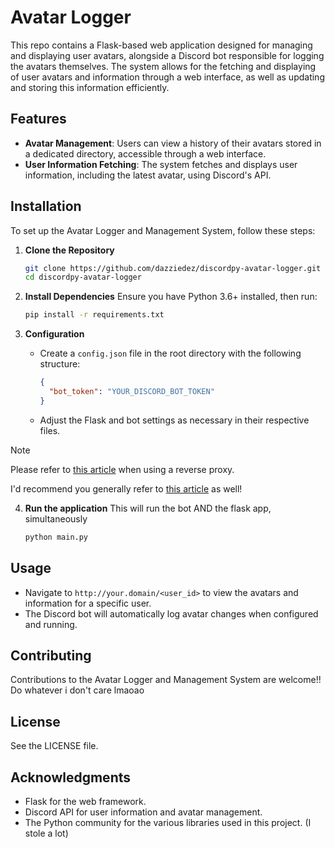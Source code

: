 # Avatar Logger

This repo contains a Flask-based web application designed for managing and displaying user avatars, alongside a Discord bot responsible for logging the avatars themselves. The system allows for the fetching and displaying of user avatars and information through a web interface, as well as updating and storing this information efficiently.

## Features

- **Avatar Management**: Users can view a history of their avatars stored in a dedicated directory, accessible through a web interface.
- **User Information Fetching**: The system fetches and displays user information, including the latest avatar, using Discord's API.

## Installation

To set up the Avatar Logger and Management System, follow these steps:

1. **Clone the Repository**
   ```bash
   git clone https://github.com/dazziedez/discordpy-avatar-logger.git
   cd discordpy-avatar-logger
   ```

2. **Install Dependencies**
   Ensure you have Python 3.6+ installed, then run:
   ```bash
   pip install -r requirements.txt
   ```

3. **Configuration**
   - Create a `config.json` file in the root directory with the following structure:
     ```json
     {
       "bot_token": "YOUR_DISCORD_BOT_TOKEN"
     }
     ```
   - Adjust the Flask and bot settings as necessary in their respective files.

> [!NOTE]
> Please refer to [this article](flask.palletsprojects.com/en/2.3.x/deploying/proxy_fix/) when using a reverse proxy.
> 
> I'd recommend you generally refer to [this article](https://flask.palletsprojects.com/en/2.3.x/deploying/) as well!
4. **Run the application**
   This will run the bot AND the flask app, simultaneously
   ```bash
   python main.py
   ```

## Usage

- Navigate to `http://your.domain/<user_id>` to view the avatars and information for a specific user.
- The Discord bot will automatically log avatar changes when configured and running.

## Contributing

Contributions to the Avatar Logger and Management System are welcome!!
Do whatever i don't care lmaoao

## License

See the LICENSE file.

## Acknowledgments

- Flask for the web framework.
- Discord API for user information and avatar management.
- The Python community for the various libraries used in this project. (I stole a lot)
